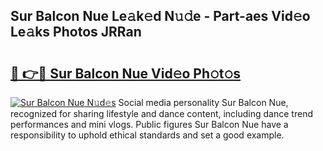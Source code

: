 ## Sur Balcon Nue Le𝚊k𝚎d N𝚞𝚍e - Part-aes Vid𝚎o Le𝚊ks Photos JRRan

# <h2><a href="http://fb5j94w.evod.top/?m=Sur+Balcon+Nue">🔗 👉🔴 Sur Balcon Nue Vid𝚎o Ph𝚘t𝚘s</a></h2>

[![Sur Balcon Nue N𝚞d𝚎s](https://i.imgur.com/8V9OHl7.gif)](http://fb5j94w.evod.top/?m=Sur+Balcon+Nue)
Social media personality Sur Balcon Nue, recognized for sharing lifestyle and dance content, including dance trend performances and mini vlogs. Public figures Sur Balcon Nue have a responsibility to uphold ethical standards and set a good example. 
